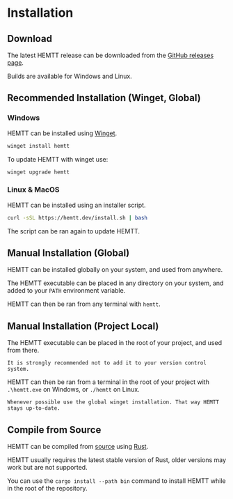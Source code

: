# Installation

## Download

The latest HEMTT release can be downloaded from the [GitHub releases page](https://github.com/brettmayson/HEMTT/releases).

Builds are available for Windows and Linux.

## Recommended Installation (Winget, Global)

### Windows

HEMTT can be installed using [Winget](https://github.com/microsoft/winget-cli).

```powershell
winget install hemtt
```

To update HEMTT with winget use:

```powershell
winget upgrade hemtt
```

### Linux & MacOS

HEMTT can be installed using an installer script.

```bash
curl -sSL https://hemtt.dev/install.sh | bash
```

The script can be ran again to update HEMTT.

## Manual Installation (Global)

HEMTT can be installed globally on your system, and used from anywhere.

The HEMTT executable can be placed in any directory on your system, and added to your `PATH` environment variable.

HEMTT can then be ran from any terminal with `hemtt`.

## Manual Installation (Project Local)

The HEMTT executable can be placed in the root of your project, and used from there.

```admonish warning
It is strongly recommended not to add it to your version control system.
```

HEMTT can then be ran from a terminal in the root of your project with `.\hemtt.exe` on Windows, or `./hemtt` on Linux.

```admonish note
Whenever possible use the global winget installation. That way HEMTT stays up-to-date.
```

## Compile from Source

HEMTT can be compiled from [source](https://github.com/brettmayson/HEMTT) using [Rust](https://www.rust-lang.org/).

HEMTT usually requires the latest stable version of Rust, older versions may work but are not supported.

You can use the `cargo install --path bin` command to install HEMTT while in the root of the repository.
